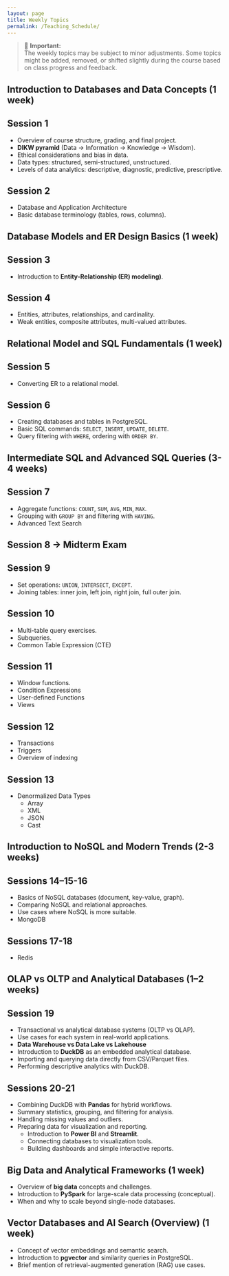 ```yaml
---
layout: page
title: Weekly Topics
permalink: /Teaching_Schedule/
---
```

> 📌
> **Important:**  
> The weekly topics may be subject to minor adjustments. Some topics might be added, removed, or shifted slightly during the course based on class progress and feedback.

## **Introduction to Databases and Data Concepts (1 week)**
## Session 1
- Overview of course structure, grading, and final project.
- **DIKW pyramid** (Data → Information → Knowledge → Wisdom).
- Ethical considerations and bias in data.
- Data types: structured, semi-structured, unstructured.
- Levels of data analytics: descriptive, diagnostic, predictive, prescriptive.

## Session 2
- Database and Application Architecture
- Basic database terminology (tables, rows, columns). 

## **Database Models and ER Design Basics (1 week)**
## Session 3
- Introduction to **Entity-Relationship (ER) modeling)**.

## Session 4
- Entities, attributes, relationships, and cardinality.
- Weak entities, composite attributes, multi-valued attributes.

## **Relational Model and SQL Fundamentals (1 week)**
## Session 5
- Converting ER to a relational model.
  
## Session 6
- Creating databases and tables in PostgreSQL.
- Basic SQL commands: `SELECT`, `INSERT`, `UPDATE`, `DELETE`.
- Query filtering with `WHERE`, ordering with `ORDER BY`.


## **Intermediate SQL and Advanced SQL Queries (3-4 weeks)**
## Session 7
- Aggregate functions: `COUNT`, `SUM`, `AVG`, `MIN`, `MAX`.
- Grouping with `GROUP BY` and filtering with `HAVING`.
- Advanced Text Search

## Session 8 -> Midterm Exam

## Session 9
- Set operations: `UNION`, `INTERSECT`, `EXCEPT`.
- Joining tables: inner join, left join, right join, full outer join.

## Session 10
- Multi-table query exercises.
- Subqueries.
- Common Table Expression (CTE)

## Session 11
- Window functions.
- Condition Expressions
- User-defined Functions
- Views

## Session 12
- Transactions
- Triggers
- Overview of indexing

## Session 13
- Denormalized Data Types
  - Array
  - XML
  - JSON
  - Cast

## **Introduction to NoSQL and Modern Trends (2-3 weeks)**

## Sessions 14–15-16
- Basics of NoSQL databases (document, key-value, graph).
- Comparing NoSQL and relational approaches.
- Use cases where NoSQL is more suitable.
- MongoDB

## Sessions 17-18
- Redis

## **OLAP vs OLTP and Analytical Databases (1–2 weeks)**

## Session 19
- Transactional vs analytical database systems (OLTP vs OLAP).
- Use cases for each system in real-world applications.
- **Data Warehouse vs Data Lake vs Lakehouse**
- Introduction to **DuckDB** as an embedded analytical database.
- Importing and querying data directly from CSV/Parquet files.
- Performing descriptive analytics with DuckDB.

## Sessions 20-21
- Combining DuckDB with **Pandas** for hybrid workflows.
- Summary statistics, grouping, and filtering for analysis.
- Handling missing values and outliers.
- Preparing data for visualization and reporting.
  - Introduction to **Power BI** and **Streamlit**.
  - Connecting databases to visualization tools.
  - Building dashboards and simple interactive reports.

## **Big Data and Analytical Frameworks (1 week)**
- Overview of **big data** concepts and challenges.
- Introduction to **PySpark** for large-scale data processing (conceptual).
- When and why to scale beyond single-node databases.


## **Vector Databases and AI Search (Overview) (1 week)**
- Concept of vector embeddings and semantic search.
- Introduction to **pgvector** and similarity queries in PostgreSQL.
- Brief mention of retrieval-augmented generation (RAG) use cases.

